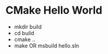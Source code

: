 CMake Hello World
=================

- mkdir build
- cd build
- cmake ..
- make OR msbuild hello.sln